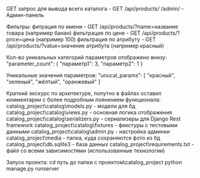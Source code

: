 GET запрос для вывода всего каталога - GET /api/products/
/admin/ - Админ-панель

Фильтры:
    фитрация по имени - GET /api/products/?name=название товара (например банан)
    фильтрация по цене - GET /api/products/?price=цена (например 100)
    фильтрация по атрибуту - GET /api/products/?value=значение атрибута (например красный)

Кол-во уникальных категорий параметров отображено внизу:
    "parameter_count": {
        "параметр1": 3,
        "параметр2": 1
    }

Уникальные значения параметров:
    "unucal_params": [
        "красный",
        "зеленый",
        "жёлтый",
        "оранжевый"
    ]

Краткий экскурс по архитектуре, попутно в файлах оставил комментарии с более подробным поянением функционала:
catalog_project\catalog\models.py - модели для бд
catalog_project\catalog\views.py - основная логика отображения
catalog_project\catalog\serializers.py - сериализеры для Django Rest framework
catalog_project\catalog\fixtures - фикстуры с тестовыми данными 
catalog_project\catalog\admin.py - настройка админки
catalog_project\media - папка, куда сохраняются фото из бд
catalog_project\db.sqlite3 - база данных
catalog_project\requirements.txt - файл со всеми зависимостями (использованные технологии)

Запуск проекта:
    cd путь до папки с проектом\catalog_project
    python manage.py runserver